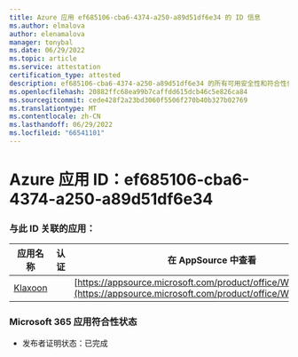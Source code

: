 ```yaml
---
title: Azure 应用 ef685106-cba6-4374-a250-a89d51df6e34 的 ID 信息
ms.author: elmalova
author: elenamalova
manager: tonybal
ms.date: 06/29/2022
ms.topic: article
ms.service: attestation
certification_type: attested
description: ef685106-cba6-4374-a250-a89d51df6e34 的所有可用安全性和符合性信息。
ms.openlocfilehash: 20882ffc68ea99b7caffdd615dcb46c5e826ca84
ms.sourcegitcommit: cede428f2a23bd3060f5506f270b40b327b02769
ms.translationtype: MT
ms.contentlocale: zh-CN
ms.lasthandoff: 06/29/2022
ms.locfileid: "66541101"
---
```

# <a name="azure-app-id-ef685106-cba6-4374-a250-a89d51df6e34"></a>Azure 应用 ID：ef685106-cba6-4374-a250-a89d51df6e34


### <a name="apps-associated-with-this-id"></a>与此 ID 关联的应用：
| **应用名称** | **认证** | **在 AppSource 中查看** |
|--------------|---------------|-----------------------|
| [Klaxoon](../forward/WA104382058.md) |  | [https://appsource.microsoft.com/product/office/WA104382058](https://appsource.microsoft.com/product/office/WA104382058) |

### <a name="microsoft-365-app-compliance-status"></a>Microsoft 365 应用符合性状态
- 发布者证明状态：已完成
